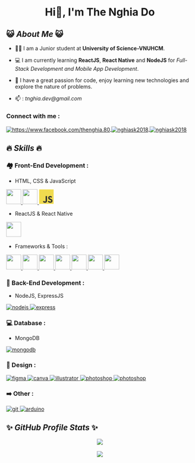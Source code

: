 <h1 align="center">Hi👋, I'm The Nghia Do</h1>

## 😺 *About Me* 😺

- 👨‍💻 I am a Junior student at **University of Science-VNUHCM**.

- 💻 I am currently learning **ReactJS**, **React Native** and **NodeJS** for *Full-Stack Development and Mobile App Development*.

- 🌱 I have a great passion for code, enjoy learning new technologies and explore the nature of problems.

- 📫 : _tnghia.dev@gmail.com_

### Connect with me :

<a href="https://www.facebook.com/thenghia.80" target="blank">
<img align="center" src="https://raw.githubusercontent.com/rahuldkjain/github-profile-readme-generator/master/src/images/icons/Social/facebook.svg" alt="https://www.facebook.com/thenghia.80" height="30" width="40" />
</a>
<a href="https://www.hackerrank.com/nghiask2018" target="blank">
<img align="center" src="https://raw.githubusercontent.com/rahuldkjain/github-profile-readme-generator/master/src/images/icons/Social/hackerrank.svg" alt="nghiask2018" height="30" width="40" />
</a>
<a href="mailto:tnghia.dev@gmail.com" target="blank">
<img align="center" src="https://cdn4.iconfinder.com/data/icons/social-media-logos-6/512/112-gmail_email_mail-1024.png" alt="nghiask2018" height="35" width="35" />
</a>

## 🔥 *Skills* 🔥

###  🏘️ Front-End Development :

- HTML, CSS & JavaScript

<a href="https://www.w3schools.com/html/" target="blank">
<img src="https://user-images.githubusercontent.com/63101932/202970551-1b33ac13-4c4e-45fd-842a-5a4755931366.svg" width="40" height="40"/>
</a>
<a href="https://www.w3schools.com/css/" target="blank">
<img src="https://user-images.githubusercontent.com/63101932/202970636-4db0cb02-0322-46f5-b526-2cd2340fc7aa.svg" width="40" height="40"/>
</a>
<a href="https://www.w3schools.com/js/" target="blank">
<img src="https://raw.githubusercontent.com/devicons/devicon/master/icons/javascript/javascript-original.svg" width="40" height="40"/>
</a>


- ReactJS & React Native


<a href="https://react.dev/" target="blank">
<img src="https://user-images.githubusercontent.com/63101932/202970811-0b3d696c-3c24-4bd9-a1b5-53f5d9f5dab6.svg" width="40" height="40"/>
</a>


- Frameworks & Tools :


<a href="https://nextjs.org/" target="blank">
<img src="https://cdn.worldvectorlogo.com/logos/next-js.svg" width="40" height="40"/>
</a>
<a href="https://redux.js.org/" target="blank">
<img src="https://upload.vectorlogo.zone/logos/js_redux/images/02d76d00-fc90-4c0e-bce7-8a02b6c89d4f.svg" width="40" height="40"/>
</a>
<a href="https://getbootstrap.com/" target="blank">
<img src="https://user-images.githubusercontent.com/63101932/202970932-55dc3881-0ad8-4e8c-a111-6073e5f3a97d.svg" width="40" height="40"/>
</a>
<a href="https://tailwindcss.com/" target="blank">
<img src="https://www.vectorlogo.zone/logos/tailwindcss/tailwindcss-icon.svg" width="40" height="40"/>
</a>
<a href="https://sass-lang.com/" target="blank">
<img src="https://www.vectorlogo.zone/logos/sass-lang/sass-lang-icon.svg" width="40" height="40"/>
</a>
<a href="https://ant.design/" target="blank">
<img src="https://gw.alipayobjects.com/zos/rmsportal/KDpgvguMpGfqaHPjicRK.svg" width="40" height="40"/>
</a>
<a href="https://mui.com/" target="blank">
<img src="https://seeklogo.com/images/M/mui-logo-56F171E991-seeklogo.com.png" width="40" height="40"/>
</a>


###  🤖 Back-End Development :

- NodeJS, ExpressJS


<a href="https://nodejs.org/en" target="blank">
<img height=40 src="https://www.vectorlogo.zone/logos/nodejs/nodejs-icon.svg" alt="nodejs" />
</a>
<a href="https://expressjs.com/" target="blank">
<img height=40 src="https://www.vectorlogo.zone/logos/expressjs/expressjs-icon.svg" alt="express" />
</a>



### 💻 Database :

- MongoDB


<a href="https://mongodb.com/" target="blank">
<img height="40" src="https://www.vectorlogo.zone/logos/mongodb/mongodb-icon.svg" alt="mongodb" />
</a>


###  🎨 Design :


<a href="https://www.figma.com/" target="blank">
<img src="https://www.vectorlogo.zone/logos/figma/figma-icon.svg" alt="figma" width="40" height="40"/>
</a>
<a href="https://www.canva.com/" target="blank">
<img src="https://cdn.jsdelivr.net/gh/devicons/devicon/icons/canva/canva-original.svg" height="40px" alt="canva" title="Canva"/>
</a>
<a href="https://www.adobe.com/products/illustrator.html" target="blank">
<img src="https://www.vectorlogo.zone/logos/adobe_illustrator/adobe_illustrator-icon.svg" alt="illustrator" width="40" height="40"/>
</a>
<a href="https://www.adobe.com/vn_en/products/photoshop/landpa.html?sdid=GVTYXXRQ&mv=search&mv2=paidsearch&ef_id=Cj0KCQjw9rSoBhCiARIsAFOiplkYbtZ1zQ6tYsSLk_tSck9lJOngcKDM-s2IN4Kd53fD-HrUk57yzW8aAryhEALw_wcB:G:s&s_kwcid=AL!3085!3!645660915311!e!!g!!photoshop!18197057452!141007502575&gclid=Cj0KCQjw9rSoBhCiARIsAFOiplkYbtZ1zQ6tYsSLk_tSck9lJOngcKDM-s2IN4Kd53fD-HrUk57yzW8aAryhEALw_wcB" target="blank">
<img src="https://user-images.githubusercontent.com/63101932/202969909-1ec37e73-84e2-43fa-aff4-43b5e39a1f60.svg" alt="photoshop" width="40" height="40"/>
</a>
<a href="https://www.adobe.com/vn_en/products/premiere/campaign/pricing.html?sdid=M3T3SPSL&mv=search&mv2=paidsearch&ef_id=Cj0KCQjw9rSoBhCiARIsAFOiplnrIx3Tn6Yi2YM7bQNtzR0Sw4OYmEH5RfqAj7E8d7yMo22bxwitzTIaAvh9EALw_wcB:G:s&s_kwcid=AL!3085!3!644456714576!e!!g!!adobe%20premiere!18197057503!141007522535&gclid=Cj0KCQjw9rSoBhCiARIsAFOiplnrIx3Tn6Yi2YM7bQNtzR0Sw4OYmEH5RfqAj7E8d7yMo22bxwitzTIaAvh9EALw_wcB" target="blank">
<img src="https://user-images.githubusercontent.com/63101932/202971162-82a63e17-0ebd-4c66-8d90-6ccda18ff767.svg" alt="photoshop" width="40" height="40"/>
</a>


###  ➡️ Other :


<a href="https://git-scm.com/" target="blank">
<img src="https://www.vectorlogo.zone/logos/git-scm/git-scm-icon.svg" alt="git" width="40" height="40"/>
</a>
<a href="http://arduino.vn/" target="blank">
<img src="https://cdn.worldvectorlogo.com/logos/arduino-1.svg" alt="arduino" width="40" height="40"/>
</a>


<br>

## ✨ *GitHub Profile Stats* ✨

<p align="center">
  <img height="190em" src="https://github-readme-stats.vercel.app/api?username=dothenghia&count_private=true&show_icons=true&include_all_commits=true&hide=prs"/>
</p>

<p align="center">
  <img height="190em" src="https://github-readme-stats.vercel.app/api/top-langs/?username=dothenghia&langs_count=10&layout=compact"/>
</p>

